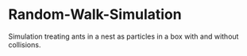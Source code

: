 # Random-Walk-Simulation
Simulation treating ants in a nest as particles in a box with and without collisions.
